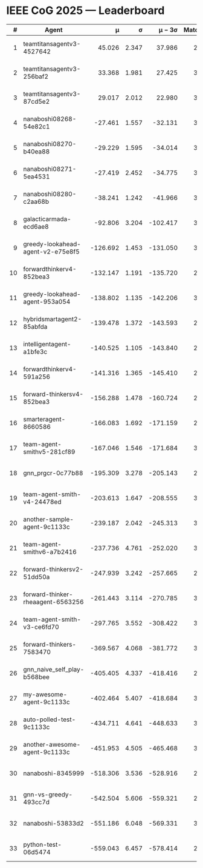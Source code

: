 # IEEE CoG 2025 — Leaderboard

| # | Agent | μ | σ | μ − 3σ | Matches | Updated |
|---:|---|---:|---:|---:|---:|---|
| 1 | teamtitansagentv3-4527642 | 45.026 | 2.347 | 37.986 | 2716 | 2025-09-01 18:11 |
| 2 | teamtitansagentv3-256baf2 | 33.368 | 1.981 | 27.425 | 3254 | 2025-09-01 18:11 |
| 3 | teamtitansagentv3-87cd5e2 | 29.017 | 2.012 | 22.980 | 3118 | 2025-09-01 18:11 |
| 4 | nanaboshi08268-54e82c1 | -27.461 | 1.557 | -32.131 | 3340 | 2025-09-01 18:11 |
| 5 | nanaboshi08270-b40ea88 | -29.229 | 1.595 | -34.014 | 3440 | 2025-09-01 18:11 |
| 6 | nanaboshi08271-5ea4531 | -27.419 | 2.452 | -34.775 | 3100 | 2025-09-01 18:11 |
| 7 | nanaboshi08280-c2aa68b | -38.241 | 1.242 | -41.966 | 3480 | 2025-09-01 18:11 |
| 8 | galacticarmada-ecd6ae8 | -92.806 | 3.204 | -102.417 | 3100 | 2025-09-01 18:11 |
| 9 | greedy-lookahead-agent-v2-e75e8f5 | -126.692 | 1.453 | -131.050 | 3548 | 2025-09-01 18:11 |
| 10 | forwardthinkerv4-852bea3 | -132.147 | 1.191 | -135.720 | 2663 | 2025-09-01 18:11 |
| 11 | greedy-lookahead-agent-953a054 | -138.802 | 1.135 | -142.206 | 3428 | 2025-09-01 18:11 |
| 12 | hybridsmartagent2-85abfda | -139.478 | 1.372 | -143.593 | 2662 | 2025-09-01 18:11 |
| 13 | intelligentagent-a1bfe3c | -140.525 | 1.105 | -143.840 | 2909 | 2025-09-01 18:11 |
| 14 | forwardthinkerv4-591a256 | -141.316 | 1.365 | -145.410 | 2536 | 2025-09-01 18:11 |
| 15 | forward-thinkersv4-852bea3 | -156.288 | 1.478 | -160.724 | 2563 | 2025-09-01 18:11 |
| 16 | smarteragent-8660586 | -166.083 | 1.692 | -171.159 | 2643 | 2025-09-01 18:11 |
| 17 | team-agent-smithv5-281cf89 | -167.046 | 1.546 | -171.684 | 3140 | 2025-09-01 18:11 |
| 18 | gnn_prgcr-0c77b88 | -195.309 | 3.278 | -205.143 | 2680 | 2025-09-01 18:11 |
| 19 | team-agent-smith-v4-24478ed | -203.613 | 1.647 | -208.555 | 3460 | 2025-09-01 18:11 |
| 20 | another-sample-agent-9c1133c | -239.187 | 2.042 | -245.313 | 3380 | 2025-09-01 18:11 |
| 21 | team-agent-smithv6-a7b2416 | -237.736 | 4.761 | -252.020 | 3460 | 2025-09-01 18:11 |
| 22 | forward-thinkersv2-51dd50a | -247.939 | 3.242 | -257.665 | 2874 | 2025-09-01 18:11 |
| 23 | forward-thinker-rheaagent-6563256 | -261.443 | 3.114 | -270.785 | 3534 | 2025-09-01 18:11 |
| 24 | team-agent-smith-v3-ce6fd70 | -297.765 | 3.552 | -308.422 | 3020 | 2025-09-01 18:11 |
| 25 | forward-thinkers-7583470 | -369.567 | 4.068 | -381.772 | 3140 | 2025-09-01 18:11 |
| 26 | gnn_naive_self_play-b568bee | -405.405 | 4.337 | -418.416 | 2020 | 2025-09-01 18:11 |
| 27 | my-awesome-agent-9c1133c | -402.464 | 5.407 | -418.684 | 3380 | 2025-09-01 18:11 |
| 28 | auto-polled-test-9c1133c | -434.711 | 4.641 | -448.633 | 3360 | 2025-09-01 18:11 |
| 29 | another-awesome-agent-9c1133c | -451.953 | 4.505 | -465.468 | 3280 | 2025-09-01 18:11 |
| 30 | nanaboshi-8345999 | -518.306 | 3.536 | -528.916 | 2960 | 2025-09-01 18:11 |
| 31 | gnn-vs-greedy-493cc7d | -542.504 | 5.606 | -559.321 | 2880 | 2025-09-01 18:11 |
| 32 | nanaboshi-53833d2 | -551.186 | 6.048 | -569.331 | 3060 | 2025-09-01 18:11 |
| 33 | python-test-06d5474 | -559.043 | 6.457 | -578.414 | 2500 | 2025-09-01 18:11 |

